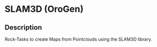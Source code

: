 # SLAM3D (OroGen)

## Description
Rock-Tasks to create Maps from Pointclouds using the SLAM3D library.
